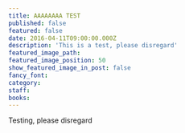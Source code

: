 ```yaml
---
title: AAAAAAAA TEST
published: false
featured: false
date: 2016-04-11T09:00:00.000Z
description: 'This is a test, please disregard'
featured_image_path:
featured_image_position: 50
show_featured_image_in_post: false
fancy_font:
category:
staff:
books:
---
```



Testing, please disregard